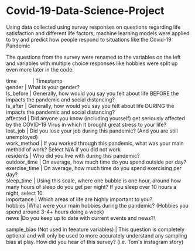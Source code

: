 # Covid-19-Data-Science-Project
Using data collected using survey responses on questions regarding life satisfaction and different life factors, machine learning models were applied to try and predict how people respond to situations like the Covid-19 Pandemic

The questions from the survey were renamed to the variables on the left and variables with multiple choice responses like hobbies were split up even more later in the code. 

time       &nbsp; &nbsp; &nbsp; &nbsp; &nbsp;     | Timestamp\
gender         | What is your gender?\
ls_before      | Generally, how would you say you felt about life BEFORE the impacts the pandemic and social distancing?\
ls_after       | Generally, how would you say you felt about life DURING the impacts the pandemic and social distancing?\
affected       | Did anyone you know (including yourself) get seriously affected by the COVID-19 Virus in which it brought great stress to your life?\
lost_job       | Did you lose your job during this pandemic? (And you are still unemployed)\
work_method    | If you worked through this pandemic, what was your main method of work? Select N/A if you did not work\
residents      | Who did you live with during this pandemic?\
outdoor_time   | On average, how much time do you spend outside per day?\
exercise_time  | On average, how much time do you spend exercising per day?\
sleep_time     | Using this scale, where one bubble is one hour, around how many hours of sleep do you get per night? If you sleep over 10 hours a night, select 10.\
importance     | Which areas of life are highly important to you?\
hobbies        |What were your main hobbies during the pandemic? (Hobbies you spend around 3-4+ hours doing a week)\
news           |Do you keep up to date with current events and news?\

sample_bias   (Not used in feeature variables) |  This question is completely optional and will only be used to more accurately understand any sampling bias at play. How did you hear of this survey? (i.e. Tom's instagram story)
